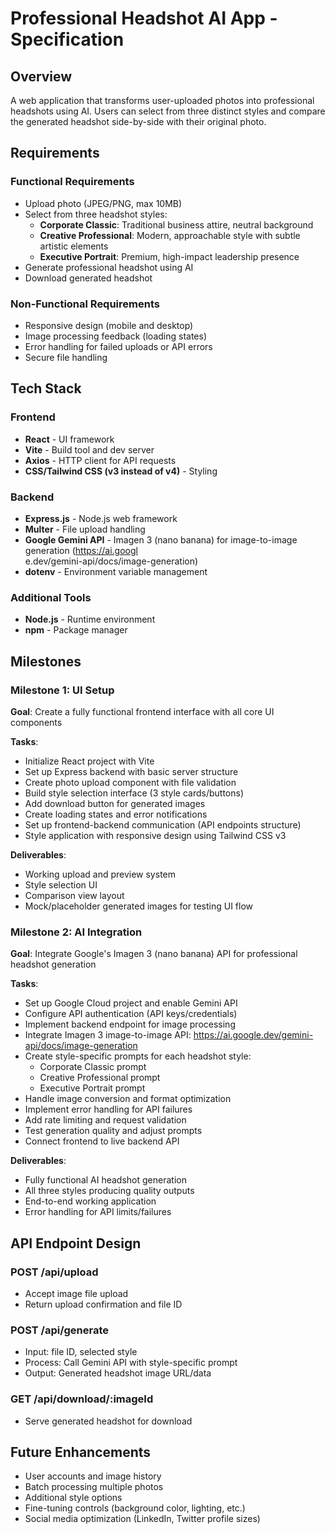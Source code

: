 # Professional Headshot AI App - Specification

## Overview

A web application that transforms user-uploaded photos into professional headshots using AI. Users can select from three distinct styles and compare the generated headshot side-by-side with their original photo.

## Requirements

### Functional Requirements

- Upload photo (JPEG/PNG, max 10MB)
- Select from three headshot styles:
  - **Corporate Classic**: Traditional business attire, neutral background
  - **Creative Professional**: Modern, approachable style with subtle artistic elements
  - **Executive Portrait**: Premium, high-impact leadership presence
- Generate professional headshot using AI
- Download generated headshot

### Non-Functional Requirements

- Responsive design (mobile and desktop)
- Image processing feedback (loading states)
- Error handling for failed uploads or API errors
- Secure file handling

## Tech Stack

### Frontend

- **React** - UI framework
- **Vite** - Build tool and dev server
- **Axios** - HTTP client for API requests
- **CSS/Tailwind CSS (v3 instead of v4)** - Styling

### Backend

- **Express.js** - Node.js web framework
- **Multer** - File upload handling
- **Google Gemini API** - Imagen 3 (nano banana) for image-to-image generation (https://ai.googl  
  e.dev/gemini-api/docs/image-generation)
- **dotenv** - Environment variable management

### Additional Tools

- **Node.js** - Runtime environment
- **npm** - Package manager

## Milestones

### Milestone 1: UI Setup

**Goal**: Create a fully functional frontend interface with all core UI components

**Tasks**:

- Initialize React project with Vite
- Set up Express backend with basic server structure
- Create photo upload component with file validation
- Build style selection interface (3 style cards/buttons)
- Add download button for generated images
- Create loading states and error notifications
- Set up frontend-backend communication (API endpoints structure)
- Style application with responsive design using Tailwind CSS v3

**Deliverables**:

- Working upload and preview system
- Style selection UI
- Comparison view layout
- Mock/placeholder generated images for testing UI flow

### Milestone 2: AI Integration

**Goal**: Integrate Google's Imagen 3 (nano banana) API for professional headshot generation

**Tasks**:

- Set up Google Cloud project and enable Gemini API
- Configure API authentication (API keys/credentials)
- Implement backend endpoint for image processing
- Integrate Imagen 3 image-to-image API: https://ai.google.dev/gemini-api/docs/image-generation
- Create style-specific prompts for each headshot style:
  - Corporate Classic prompt
  - Creative Professional prompt
  - Executive Portrait prompt
- Handle image conversion and format optimization
- Implement error handling for API failures
- Add rate limiting and request validation
- Test generation quality and adjust prompts
- Connect frontend to live backend API

**Deliverables**:

- Fully functional AI headshot generation
- All three styles producing quality outputs
- End-to-end working application
- Error handling for API limits/failures

## API Endpoint Design

### POST /api/upload

- Accept image file upload
- Return upload confirmation and file ID

### POST /api/generate

- Input: file ID, selected style
- Process: Call Gemini API with style-specific prompt
- Output: Generated headshot image URL/data

### GET /api/download/:imageId

- Serve generated headshot for download

## Future Enhancements

- User accounts and image history
- Batch processing multiple photos
- Additional style options
- Fine-tuning controls (background color, lighting, etc.)
- Social media optimization (LinkedIn, Twitter profile sizes)
